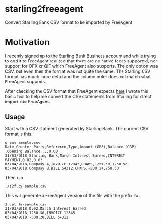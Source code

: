 # starling2freeagent
Convert Starling Bank CSV format to be imported by FreeAgent 


# Motivation

I recently signed up to the Starling Bank Business account and while trying to add it to FreeAgent realised that there
are no native feeds supported, nor support for OFX or QIF which FreeAgent also supports.
The only option was CSV, but even then the format was not quite the same. The Starling CSV format has much more detail
and the column order does not match what FreeAgent supports.

After checking the CSV format that FreeAgent expects [here](https://support.freeagent.com/hc/en-us/articles/115001222564)
I wrote this basic tool to help me convert the CSV statements from Starling for direct import into FreeAgent.

## Usage

Start with a CSV statment generated by Starling Bank.
The current CSV format is this:


```
$ cat sample.csv
Date,Counter Party,Reference,Type,Amount (GBP),Balance (GBP)
,Opening Balance,,,,0.00
31/03/2018,Starling Bank,March Interest Earned,INTEREST PAYMENT,0.02,0.02
03/04/2018,Company A,INVOICE 12345,CHAPS,1250.50,1250.52
03/04/2018,Company B,BILL 54312,CHAPS,-500.20,750.30
```

Then run 

```
./s2f.py sample.csv
```


This will generate a FreeAgent version of the file with the prefix `fa-`

```
$ cat fa-sample.csv
31/03/2018,0.02,March Interest Earned
03/04/2018,1250.50,INVOICE 12345
03/04/2018,-500.20,BILL 54312
```
